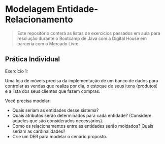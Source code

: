 # Modelagem Entidade-Relacionamento
> Este repositório conterá as listas de exercícios passados em aula para resolução durante o Bootcamp de Java com a Digital House em parceria com o Mercado Livre.
## Prática Individual

Exercício 1: </p>Uma loja de móveis precisa da implementação de um banco de dados para controlar as
  vendas que realiza por dia, o estoque de seus itens (produtos) e a lista dos seus clientes
  que fazem compras.</p>

Você precisa modelar:
- Quais seriam as entidades desse sistema?
- Quais atributos serão determinados para cada entidade? (Considere aqueles que
  são considerados necessários).
- Como os relacionamentos entre as entidades serão moldados? Quais seriam as
  cardinalidades?
- Crie um DER para modelar o cenário proposto.